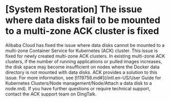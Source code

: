 # \[System Restoration\] The issue where data disks fail to be mounted to a multi-zone ACK cluster is fixed

Alibaba Cloud has fixed the issue where data disks cannot be mounted to a multi-zone Container Service for Kubernetes \(ACK\) cluster. This issue is fixed for newly created multi-zone ACK clusters. In existing multi-zone ACK clusters, if the number of running applications or pulled images increases, the disk space may become insufficient on nodes where the Docker data directory is not mounted with data disks. ACK provides a solution to this issue. For more information, see [t119756.md\#](/intl.en-US/User Guide for Kubernetes Clusters/Node management/Node/Attach a data disk to a node.md). If you have further questions or require technical support, contact the ACK support team on DingTalk.

